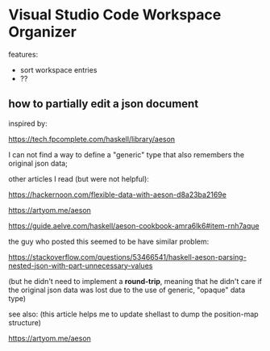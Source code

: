 # Visual Studio Code Workspace Organizer

features:

- sort workspace entries
- ??

## how to partially edit a json document

inspired by:

https://tech.fpcomplete.com/haskell/library/aeson

I can not find a way to define a "generic" type that also remembers
the original json data;

other articles I read (but were not helpful):

https://hackernoon.com/flexible-data-with-aeson-d8a23ba2169e

https://artyom.me/aeson

https://guide.aelve.com/haskell/aeson-cookbook-amra6lk6#item-rnh7aque

the guy who posted this seemed to be have similar problem:

https://stackoverflow.com/questions/53466541/haskell-aeson-parsing-nested-json-with-part-unnecessary-values

(but he didn't need to implement a **round-trip**, meaning that he didn't care if the original json data was lost due to the use of
generic, "opaque" data type)

see also: (this article helps me to update shellast to dump the position-map structure)

https://artyom.me/aeson
